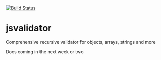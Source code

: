 [![Build Status](https://travis-ci.org/simpleviewinc/jsvalidator.svg?branch=master)](https://travis-ci.org/simpleviewinc/jsvalidator)

# jsvalidator

Comprehensive recursive validator for objects, arrays, strings and more

Docs coming in the next week or two